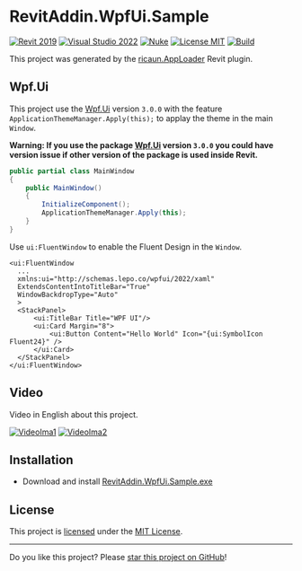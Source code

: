 # RevitAddin.WpfUi.Sample

[![Revit 2019](https://img.shields.io/badge/Revit-2019+-blue.svg)](../..)
[![Visual Studio 2022](https://img.shields.io/badge/Visual%20Studio-2022-blue)](../..)
[![Nuke](https://img.shields.io/badge/Nuke-Build-blue)](https://nuke.build/)
[![License MIT](https://img.shields.io/badge/License-MIT-blue.svg)](LICENSE)
[![Build](../../actions/workflows/Build.yml/badge.svg)](../../actions)

This project was generated by the [ricaun.AppLoader](https://ricaun.com/AppLoader/) Revit plugin.

## Wpf.Ui

This project use the [Wpf.Ui](https://github.com/lepoco/wpfui) version `3.0.0` with the feature `ApplicationThemeManager.Apply(this);` to applay the theme in the main `Window`.

**Warning: If you use the package [Wpf.Ui](https://github.com/lepoco/wpfui) version `3.0.0` you could have version issue if other version of the package is used inside Revit.**

```C#
public partial class MainWindow
{
    public MainWindow()
    {
        InitializeComponent();
        ApplicationThemeManager.Apply(this);
    }
}
```

Use `ui:FluentWindow` to enable the Fluent Design in the `Window`.

```
<ui:FluentWindow
  ...
  xmlns:ui="http://schemas.lepo.co/wpfui/2022/xaml"
  ExtendsContentIntoTitleBar="True"
  WindowBackdropType="Auto"
  >
  <StackPanel>
      <ui:TitleBar Title="WPF UI"/>
      <ui:Card Margin="8">
          <ui:Button Content="Hello World" Icon="{ui:SymbolIcon Fluent24}" />
      </ui:Card>
  </StackPanel>
</ui:FluentWindow>
```

## Video

Video in English about this project.

[![VideoIma1]][Video1] [![VideoIma2]][Video2]

## Installation

* Download and install [RevitAddin.WpfUi.Sample.exe](../../releases/latest/download/RevitAddin.WpfUi.Sample.zip)

## License

This project is [licensed](LICENSE) under the [MIT License](https://en.wikipedia.org/wiki/MIT_License).

---

Do you like this project? Please [star this project on GitHub](../../stargazers)!

[Video1]: https://youtu.be/Ymwm8QMb6Ow
[VideoIma1]: https://img.youtube.com/vi/Ymwm8QMb6Ow/mqdefault.jpg
[Video2]: https://youtu.be/s9KEa0_GUlw
[VideoIma2]: https://img.youtube.com/vi/s9KEa0_GUlw/mqdefault.jpg